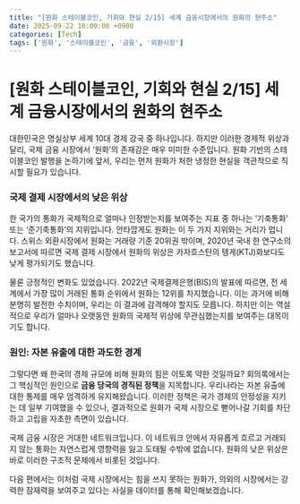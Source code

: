 ```yaml
---
title: "[원화 스테이블코인, 기회와 현실 2/15] 세계 금융시장에서의 원화의 현주소"
date: 2025-09-22 10:00:00 +0900
categories: [Tech]
tags: ['원화', '스테이블코인', '금융', '외환시장']
---
```


# [원화 스테이블코인, 기회와 현실 2/15] 세계 금융시장에서의 원화의 현주소

대한민국은 명실상부 세계 10대 경제 강국 중 하나입니다. 하지만 이러한 경제적 위상과 달리, 국제 금융 시장에서 ‘원화’의 존재감은 매우 미미한 수준입니다. 원화 기반의 스테이블코인 발행을 논하기에 앞서, 우리는 먼저 원화가 처한 냉정한 현실을 객관적으로 직시할 필요가 있습니다.

### 국제 결제 시장에서의 낮은 위상

한 국가의 통화가 국제적으로 얼마나 인정받는지를 보여주는 지표 중 하나는 ‘기축통화’ 또는 ‘준기축통화’의 지위입니다. 안타깝게도 원화는 이 두 가지 지위와는 거리가 멉니다. 스위스 외환시장에서 원화는 거래량 기준 20위권 밖이며, 2020년 국내 한 연구소의 보고서에 따르면 국제 결제 시장에서 원화의 위상은 카자흐스탄의 텡게(KTJ)화보다도 낮게 평가되기도 했습니다.

물론 긍정적인 변화도 있었습니다. 2022년 국제결제은행(BIS)의 발표에 따르면, 전 세계에서 가장 많이 거래된 통화 순위에서 원화는 12위를 차지했습니다. 이는 과거에 비해 분명히 발전한 수치이며, 우리는 이 결과에 감격해야 할지도 모릅니다. 하지만 이는 역설적으로 우리가 얼마나 오랫동안 원화의 국제적 위상에 무관심했는지를 보여주는 대목이기도 합니다.

### 원인: 자본 유출에 대한 과도한 경계

그렇다면 왜 한국의 경제 규모에 비해 원화의 힘은 이토록 약한 것일까요? 회의록에서는 그 핵심적인 원인으로 **금융 당국의 경직된 정책**을 지목합니다. 우리나라는 자본 유출에 대한 통제를 매우 엄격하게 유지해왔습니다. 이러한 정책은 국가 경제의 안정성을 지키는 데 일부 기여했을 수 있으나, 결과적으로 원화가 국제 시장으로 뻗어나갈 기회를 차단하고 고립을 자초한 측면이 있습니다.

국제 금융 시장은 거대한 네트워크입니다. 이 네트워크 안에서 자유롭게 흐르고 거래되지 않는 통화는 자연스럽게 영향력을 잃고 도태될 수밖에 없습니다. 원화의 낮은 위상은 바로 이러한 구조적 문제에서 비롯된 것입니다.

다음 편에서는 이처럼 국제 시장에서는 힘을 쓰지 못하는 원화가, 의외의 시장에서는 강력한 잠재력을 보여주고 있다는 사실을 데이터를 통해 확인해보겠습니다.
